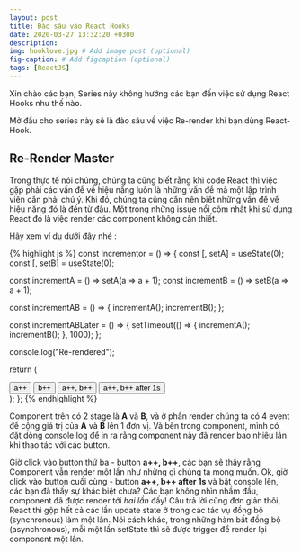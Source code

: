 ```yaml
---
layout: post
title: Đào sâu vào React Hooks
date: 2020-03-27 13:32:20 +0300
description: 
img: hooklove.jpg # Add image post (optional)
fig-caption: # Add figcaption (optional)
tags: [ReactJS]
---
```


Xin chào các bạn, Series này không hướng các bạn đến việc sử dụng React Hooks như thế nào.  

Mở đầu cho series này sẽ là đào sâu về việc Re-render khi bạn dùng React-Hook. 

## Re-Render Master
Trong thực tế nói chúng, chúng ta cũng biết rằng khi code React thì việc gặp phải các vấn đề về hiệu năng luôn là những vấn đề mà một lập trình viên cần phải chú ý. Khi đó, chúng ta cũng cần nên biết những vấn đề về hiệu năng đó là đến từ đâu. 
Một trong những issue nổi cộm nhất khi sử dụng React đó là việc render các component không cần thiết.

Hãy xem ví dụ dưới đây nhé :

{% highlight js %}
const Incrementor = () => {
  const [, setA] = useState(0);
  const [, setB] = useState(0);

  const incrementA = () => setA(a => a + 1);
  const incrementB = () => setB(a => a + 1);

  const incrementAB = () => {
    incrementA();
    incrementB();
  };

  const incrementABLater = () => {
    setTimeout(() => {
      incrementA();
      incrementB();
    }, 1000);
  };

  console.log("Re-rendered");

  return (
    <div>
      <button onClick={incrementA}>a++</button>
      <button onClick={incrementB}>b++</button>
      <button onClick={incrementAB}>a++, b++</button>
      <button onClick={incrementABLater}>a++, b++ after 1s</button>
    </div>
  );
};
{% endhighlight %}

Component trên có 2 stage là **A** và **B**, và ở phần render chúng ta có 4 event để cộng giá trị của **A** và **B** lên 1 đơn vị.
Và bên trong component, mình có đặt dòng console.log để in ra rằng component này đã render bao nhiêu lần khi thao tác với các button.

Giờ click vào button thứ ba - button **a++, b++**, các bạn sẽ thấy rằng Component vẫn render một lần như những gì chúng ta mong muốn. 
Ok, giờ click vào button cuối cùng - button **a++, b++ after 1s** và bật console lên, các bạn đã thấy sự khác biệt chưa? Các bạn không nhìn nhầm đầu, component đã được render tới *hai lần*  đấy! Câu trả lời cũng đơn giản thôi, React thì gộp hết cả các lần update state ở trong các tác vụ đồng bộ (synchronous) làm một lần. Nói cách khác, trong những hàm bất đồng bộ (asynchronous), mỗi một lần setState thì sẽ được trigger để render lại component một lần. 

